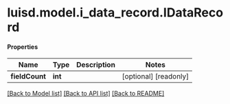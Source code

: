 # luisd.model.i_data_record.IDataRecord

#### Properties
Name | Type | Description | Notes
------------ | ------------- | ------------- | -------------
**fieldCount** | **int** |  | [optional] [readonly] 

[[Back to Model list]](../../README.md#documentation-for-models) [[Back to API list]](../../README.md#documentation-for-api-endpoints) [[Back to README]](../../README.md)

